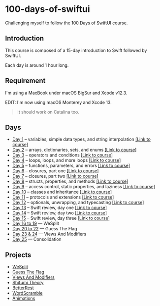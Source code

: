 # 100-days-of-swiftui

Challenging myself to follow the [100 Days of SwiftUI](https://www.hackingwithswift.com/100/swiftui) course.

## Introduction

This course is composed of a 15-day introduction to Swift followed by SwiftUI.

Each day is around 1 hour long.

## Requirement

I'm using a MacBook under macOS BigSur and Xcode v12.3.

EDIT: I'm now using macOS Monterey and Xcode 13.

> It should work on Catalina too.

## Days

- [Day 1](https://github.com/Rymfire/100-days-of-swiftui/tree/master/Day001) – variables, simple data types, and string interpolation [\[Link to course\]](https://www.hackingwithswift.com/100/swiftui/1)
- [Day 2](https://github.com/Rymfire/100-days-of-swiftui/tree/master/Day002) – arrays, dictionaries, sets, and enums [\[Link to course\]](https://www.hackingwithswift.com/100/swiftui/2)
- [Day 3](https://github.com/Rymfire/100-days-of-swiftui/tree/master/Day003) – operators and conditions [\[Link to course\]](https://www.hackingwithswift.com/100/swiftui/3)
- [Day 4](https://github.com/Rymfire/100-days-of-swiftui/tree/master/Day004) – loops, loops, and more loops [\[Link to course\]](https://www.hackingwithswift.com/100/swiftui/4)
- [Day 5](https://github.com/Rymfire/100-days-of-swiftui/tree/master/Day005) – functions, parameters, and errors [\[Link to course\]](https://www.hackingwithswift.com/100/swiftui/5)
- [Day 6](https://github.com/Rymfire/100-days-of-swiftui/tree/master/Day006) – closures, part one [\[Link to course\]](https://www.hackingwithswift.com/100/swiftui/6)
- [Day 7](https://github.com/Rymfire/100-days-of-swiftui/tree/master/Day006) – closures, part two [\[Link to course\]](https://www.hackingwithswift.com/100/swiftui/7)
- [Day 8](https://github.com/Rymfire/100-days-of-swiftui/tree/master/Day008) – structs, properties, and methods [\[Link to course\]](https://www.hackingwithswift.com/100/swiftui/8)
- [Day 9](https://github.com/Rymfire/100-days-of-swiftui/tree/master/Day008) – access control, static properties, and laziness [\[Link to course\]](https://www.hackingwithswift.com/100/swiftui/9)
- [Day 10](https://github.com/Rymfire/100-days-of-swiftui/tree/master/Day010) – classes and inheritance [\[Link to course\]](https://www.hackingwithswift.com/100/swiftui/10)
- [Day 11](https://github.com/Rymfire/100-days-of-swiftui/tree/master/Day011) – protocols and extensions [\[Link to course\]](https://www.hackingwithswift.com/100/swiftui/11)
- [Day 12](https://github.com/Rymfire/100-days-of-swiftui/tree/master/Day012) – optionals, unwrapping, and typecasting [\[Link to course\]](https://www.hackingwithswift.com/100/swiftui/12)
- [Day 13](https://github.com/Rymfire/100-days-of-swiftui/tree/master/Day013) – Swift review, day one [\[Link to course\]](https://www.hackingwithswift.com/100/swiftui/13)
- [Day 14](https://github.com/Rymfire/100-days-of-swiftui/tree/master/Day014) – Swift review, day two [\[Link to course\]](https://www.hackingwithswift.com/100/swiftui/14)
- [Day 15](https://github.com/Rymfire/100-days-of-swiftui/tree/master/Day015) – Swift review, day three [\[Link to course\]](https://www.hackingwithswift.com/100/swiftui/15)
- [Day 16 to 19](https://github.com/Rymfire/100-days-of-swiftui/tree/master/WeSplit) — WeSplit
- [Day 20 to 22](https://github.com/Rymfire/100-days-of-swiftui/tree/main/Guess%20The%20Flag) — Guess The Flag
- [Day 23 & 24](https://github.com/Rymfire/100-days-of-swiftui/tree/main/ViewsAndModifiers) — Views And Modifiers
- [Day 25](https://github.com/Rymfire/100-days-of-swiftui/tree/main/Shifumi%20Theory) — Consolidation

## Projects

- [WeSplit](https://github.com/Rymfire/100-days-of-swiftui/tree/master/WeSplit)
- [Guess The Flag](https://github.com/Rymfire/100-days-of-swiftui/tree/main/Guess%20The%20Flag)
- [Views And Modifiers](https://github.com/Rymfire/100-days-of-swiftui/tree/main/ViewsAndModifiers)
- [Shifumi Theory](https://github.com/Rymfire/100-days-of-swiftui/tree/main/Shifumi%20Theory)
- [BetterRest](https://github.com/Rymfire/100-days-of-swiftui/tree/main/BetterRest)
- [WordScramble](https://github.com/Rymfire/100-days-of-swiftui/tree/main/WordScramble)
- [Animations](https://github.com/Rymfire/100-days-of-swiftui/tree/main/Animations)
